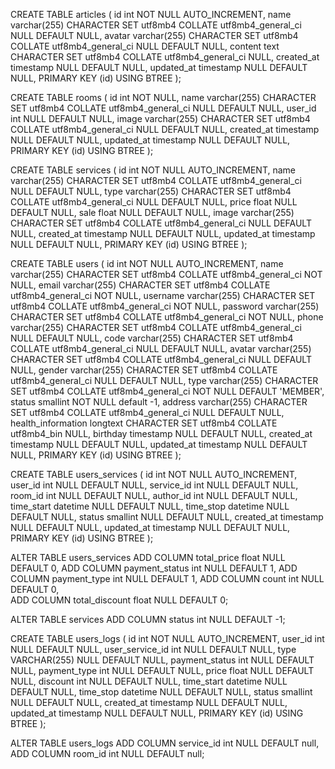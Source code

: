 CREATE TABLE articles  (
  id int NOT NULL AUTO_INCREMENT,
  name varchar(255) CHARACTER SET utf8mb4 COLLATE utf8mb4_general_ci NULL DEFAULT NULL,
  avatar varchar(255) CHARACTER SET utf8mb4 COLLATE utf8mb4_general_ci NULL DEFAULT NULL,
  content text CHARACTER SET utf8mb4 COLLATE utf8mb4_general_ci NULL,
  created_at timestamp NULL DEFAULT NULL,
  updated_at timestamp NULL DEFAULT NULL,
  PRIMARY KEY (id) USING BTREE
);

CREATE TABLE rooms  (
  id int NOT NULL,
  name varchar(255) CHARACTER SET utf8mb4 COLLATE utf8mb4_general_ci NULL DEFAULT NULL,
  user_id int NULL DEFAULT NULL,
  image varchar(255) CHARACTER SET utf8mb4 COLLATE utf8mb4_general_ci NULL DEFAULT NULL,
  created_at timestamp NULL DEFAULT NULL,
  updated_at timestamp NULL DEFAULT NULL,
  PRIMARY KEY (id) USING BTREE
);

CREATE TABLE services  (
  id int NOT NULL AUTO_INCREMENT,
  name varchar(255) CHARACTER SET utf8mb4 COLLATE utf8mb4_general_ci NULL DEFAULT NULL,
  type varchar(255) CHARACTER SET utf8mb4 COLLATE utf8mb4_general_ci NULL DEFAULT NULL,
  price float NULL DEFAULT NULL,
  sale float NULL DEFAULT NULL,
  image varchar(255) CHARACTER SET utf8mb4 COLLATE utf8mb4_general_ci NULL DEFAULT NULL,
  created_at timestamp NULL DEFAULT NULL,
  updated_at timestamp NULL DEFAULT NULL,
  PRIMARY KEY (id) USING BTREE
);

CREATE TABLE users  (
  id int NOT NULL AUTO_INCREMENT,
  name varchar(255) CHARACTER SET utf8mb4 COLLATE utf8mb4_general_ci NOT NULL,
  email varchar(255) CHARACTER SET utf8mb4 COLLATE utf8mb4_general_ci NOT NULL,
  username varchar(255) CHARACTER SET utf8mb4 COLLATE utf8mb4_general_ci NOT NULL,
  password varchar(255) CHARACTER SET utf8mb4 COLLATE utf8mb4_general_ci NOT NULL,
  phone varchar(255) CHARACTER SET utf8mb4 COLLATE utf8mb4_general_ci NULL DEFAULT NULL,
  code varchar(255) CHARACTER SET utf8mb4 COLLATE utf8mb4_general_ci NULL DEFAULT NULL,
  avatar varchar(255) CHARACTER SET utf8mb4 COLLATE utf8mb4_general_ci NULL DEFAULT NULL,
  gender varchar(255) CHARACTER SET utf8mb4 COLLATE utf8mb4_general_ci NULL DEFAULT NULL,
  type varchar(255) CHARACTER SET utf8mb4 COLLATE utf8mb4_general_ci NOT NULL DEFAULT 'MEMBER',
  status smallint NOT NULL default -1,
  address varchar(255) CHARACTER SET utf8mb4 COLLATE utf8mb4_general_ci NULL DEFAULT NULL,
  health_information longtext CHARACTER SET utf8mb4 COLLATE utf8mb4_bin NULL,
  birthday timestamp NULL DEFAULT NULL,
  created_at timestamp NULL DEFAULT NULL,
  updated_at timestamp NULL DEFAULT NULL,
  PRIMARY KEY (id) USING BTREE
);

CREATE TABLE users_services  (
  id int NOT NULL AUTO_INCREMENT,
  user_id int NULL DEFAULT NULL,
  service_id int NULL DEFAULT NULL,
  room_id int NULL DEFAULT NULL,
  author_id int NULL DEFAULT NULL,
  time_start datetime NULL DEFAULT NULL,
  time_stop datetime NULL DEFAULT NULL,
  status smallint NULL DEFAULT NULL,
  created_at timestamp NULL DEFAULT NULL,
  updated_at timestamp NULL DEFAULT NULL,
  PRIMARY KEY (id) USING BTREE
);



<!-- Thêm mới bảng -->
ALTER TABLE users_services 
ADD COLUMN total_price float NULL DEFAULT 0, 
ADD COLUMN payment_status int NULL DEFAULT 1, 
ADD COLUMN payment_type int NULL DEFAULT 1,
ADD COLUMN count int NULL DEFAULT 0,  
ADD COLUMN total_discount float NULL DEFAULT 0;

ALTER TABLE services 
ADD COLUMN status int NULL DEFAULT -1;

CREATE TABLE users_logs  (
  id int NOT NULL AUTO_INCREMENT,
  user_id int NULL DEFAULT NULL,
  user_service_id int NULL DEFAULT NULL,
  type VARCHAR(255) NULL DEFAULT NULL,
  payment_status int NULL DEFAULT NULL,
	payment_type int NULL DEFAULT NULL,
	price float NULL DEFAULT NULL,
	discount int NULL DEFAULT NULL,
  time_start datetime NULL DEFAULT NULL,
  time_stop datetime NULL DEFAULT NULL,
  status smallint NULL DEFAULT NULL,
  created_at timestamp NULL DEFAULT NULL,
  updated_at timestamp NULL DEFAULT NULL,
  PRIMARY KEY (id) USING BTREE
);


ALTER TABLE users_logs 
ADD COLUMN service_id int NULL DEFAULT null,
ADD COLUMN room_id int NULL DEFAULT null;